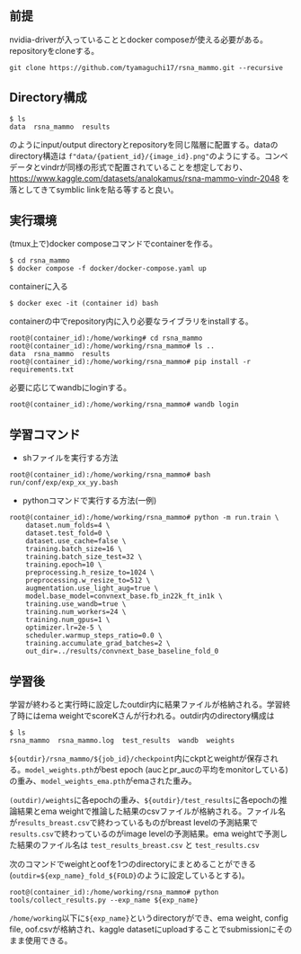 ## 前提
nvidia-driverが入っていることとdocker composeが使える必要がある。
repositoryをcloneする。
```
git clone https://github.com/tyamaguchi17/rsna_mammo.git --recursive
```

## Directory構成
```
$ ls
data  rsna_mammo  results
```
のようにinput/output directoryとrepositoryを同じ階層に配置する。dataのdirectory構造は `f"data/{patient_id}/{image_id}.png"`のようにする。コンペデータとvindrが同様の形式で配置されていることを想定しており、https://www.kaggle.com/datasets/analokamus/rsna-mammo-vindr-2048 を落としてきてsymblic linkを貼る等すると良い。


## 実行環境
(tmux上で)docker composeコマンドでcontainerを作る。
```
$ cd rsna_mammo
$ docker compose -f docker/docker-compose.yaml up
```

containerに入る
```
$ docker exec -it (container id) bash
```

containerの中でrepository内に入り必要なライブラリをinstallする。
```
root@(container_id):/home/working# cd rsna_mammo
root@(container_id):/home/working/rsna_mammo# ls ..
data  rsna_mammo  results
root@(container_id):/home/working/rsna_mammo# pip install -r requirements.txt
```

必要に応じてwandbにloginする。
```
root@(container_id):/home/working/rsna_mammo# wandb login
```

## 学習コマンド
- shファイルを実行する方法
```
root@(container_id):/home/working/rsna_mammo# bash run/conf/exp/exp_xx_yy.bash
```
- pythonコマンドで実行する方法(一例)
```
root@(container_id):/home/working/rsna_mammo# python -m run.train \
    dataset.num_folds=4 \
    dataset.test_fold=0 \
    dataset.use_cache=false \
    training.batch_size=16 \
    training.batch_size_test=32 \
    training.epoch=10 \
    preprocessing.h_resize_to=1024 \
    preprocessing.w_resize_to=512 \
    augmentation.use_light_aug=true \
    model.base_model=convnext_base.fb_in22k_ft_in1k \
    training.use_wandb=true \
    training.num_workers=24 \
    training.num_gpus=1 \
    optimizer.lr=2e-5 \
    scheduler.warmup_steps_ratio=0.0 \
    training.accumulate_grad_batches=2 \
    out_dir=../results/convnext_base_baseline_fold_0
```

## 学習後
学習が終わると実行時に設定したoutdir内に結果ファイルが格納される。学習終了時にはema weightでscoreKさんが行われる。outdir内のdirectory構成は
```
$ ls
rsna_mammo  rsna_mammo.log  test_results  wandb  weights
```

`${outdir}/rsna_mammo/${job_id}/checkpoint`内にckptとweightが保存される。`model_weights.pth`がbest epoch (aucとpr_aucの平均をmonitorしている)の重み、`model_weights_ema.pth`がemaされた重み。

`(outdir)/weights`に各epochの重み、`${outdir}/test_results`に各epochの推論結果とema weightで推論した結果のcsvファイルが格納される。ファイル名が`results_breast.csv`で終わっているものがbreast levelの予測結果で `results.csv`で終わっているのがimage levelの予測結果。ema weightで予測した結果のファイル名は `test_results_breast.csv` と `test_results.csv`

次のコマンドでweightとoofを1つのdirectoryにまとめることができる(`outdir=${exp_name}_fold_${FOLD}`のように設定しているとする)。
```
root@(container_id):/home/working/rsna_mammo# python tools/collect_results.py --exp_name ${exp_name}
```

`/home/working`以下に`${exp_name}`というdirectoryができ、ema weight, config file, oof.csvが格納され、kaggle datasetにuploadすることでsubmissionにそのまま使用できる。
